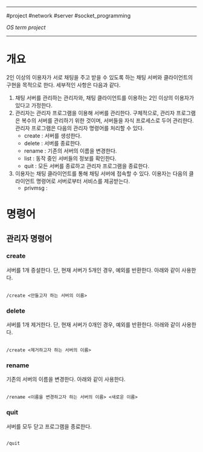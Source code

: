 
---

#project #network #server #socket_programming 

_OS term project_

---

# 개요

2인 이상의 이용자가 서로 채팅을 주고 받을 수 있도록 하는 채팅 서버와 클라이언트의 구현을 목적으로 한다. 세부적인 사항은 다음과 같다.

1. 채팅 서버를 관리하는 관리자와, 채팅 클라이언트를 이용하는 2인 이상의 이용자가 있다고 가정한다.
2. 관리자는 관리자 프로그램을 이용해 서버를 관리한다. 구체적으로, 관리자 프로그램은 복수의 서버를 관리하기 위한 것이며, 서버들을 자식 프로세스로 두어 관리한다. 관리자 프로그램은 다음의 관리자 명령어를 처리할 수 있다.
	- create : 서버를 생성한다.
	- delete : 서버를 종료한다.
	- rename : 기존의 서버의 이름을 변경한다.
	- list : 동작 중인 서버들의 정보를 확인한다.
	- quit : 모든 서버를 종료하고 관리자 프로그램을 종료한다.
3. 이용자는 채팅 클라이언트를 통해 채팅 서버에 접속할 수 있다. 이용자는 다음의 클라이언트 명령어로 서버로부터 서비스를 제공받는다.
	- privmsg : 

# 명령어

## 관리자 명령어

### create

서버를 1개 증설한다. 단, 현재 서버가 5개인 경우, 예외를 반환한다.
아래와 같이 사용한다.

```text

/create <만들고자 하는 서버의 이름>

```

### delete

서버를 1개 제거한다. 단, 현재 서버가 0개인 경우, 예외를 반환한다.
아래와 같이 사용한다.

```text

/create <제거하고자 하는 서버의 이름>

```

### rename

기존의 서버의 이름을 변경한다.
아래와 같이 사용한다.

```text

/rename <이름을 변경하고자 하는 서버의 이름> <새로운 이름>

```

### quit

서버를 모두 닫고 프로그램을 종료한다.

```text

/quit

```
